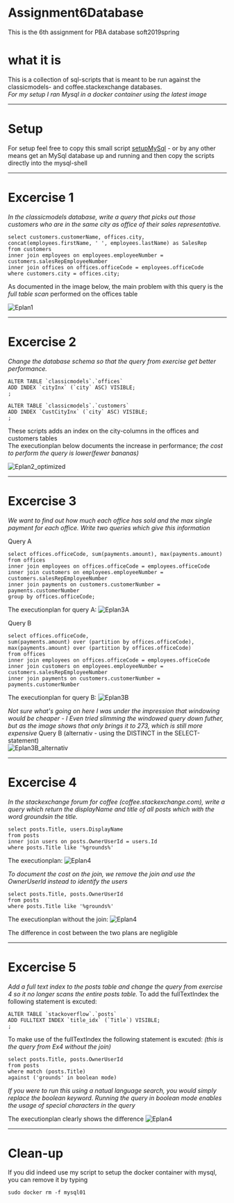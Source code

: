 # Assignment6Database
This is the 6th assignment for PBA database soft2019spring

# what it is
This is a collection of sql-scripts that is meant to be run against the classicmodels- and coffee.stackexchange databases.<br>
*For my setup I ran Mysql in a docker container using the latest image*

--------------------------------------------------------------------------------------------------------------------
# Setup
For setup feel free to copy this small script [setupMySql](https://github.com/cph-js284/MySqlSetup) - or by any other means
get an MySql database up and running and then copy the scripts directly into the mysql-shell

-----------------------------------------------------------------------------------------------------------------------

# Excercise 1
*In the classicmodels database, write a query that picks out those customers who are in the same city as office of their sales representative.*<br>
```
select customers.customerName, offices.city, concat(employees.firstName, ' ', employees.lastName) as SalesRep
from customers
inner join employees on employees.employeeNumber = customers.salesRepEmployeeNumber
inner join offices on offices.officeCode = employees.officeCode
where customers.city = offices.city;
```
As documented in the image below, the main problem with this query is the *full table scan* performed on the offices table<br>

![Eplan1](https://github.com/cph-js284/Assignment6Database/blob/master/ressources/ExecutionPlan.png)

----------------------------------------------------------------------------------------------------------------------
# Excercise 2
*Change the database schema so that the query from exercise get better performance.*
```
ALTER TABLE `classicmodels`.`offices` 
ADD INDEX `cityInx` (`city` ASC) VISIBLE;
;

ALTER TABLE `classicmodels`.`customers` 
ADD INDEX `CustCityInx` (`city` ASC) VISIBLE;
;
```
These scripts adds an index on the city-columns in the offices and customers tables<br>
The executionplan below documents the increase in performance; *the cost to perform the query is lower(fewer bananas)*

![Eplan2_optimized](https://github.com/cph-js284/Assignment6Database/blob/master/ressources/ExecutionPlanOptimized.png)

---------------------------------------------------------------------------------------------------------------------
# Excercise 3
*We want to find out how much each office has sold and the max single payment for each office. Write two queries which give this information*

Query A
````
select offices.officeCode, sum(payments.amount), max(payments.amount)
from offices
inner join employees on offices.officeCode = employees.officeCode
inner join customers on employees.employeeNumber = customers.salesRepEmployeeNumber
inner join payments on customers.customerNumber = payments.customerNumber
group by offices.officeCode;
````
The executionplan for query A:
![Eplan3A](https://github.com/cph-js284/Assignment6Database/blob/master/ressources/ExecutionPlan_groupby.png)


Query B
````
select offices.officeCode, 
sum(payments.amount) over (partition by offices.officeCode), 
max(payments.amount) over (partition by offices.officeCode)
from offices
inner join employees on offices.officeCode = employees.officeCode
inner join customers on employees.employeeNumber = customers.salesRepEmployeeNumber
inner join payments on customers.customerNumber = payments.customerNumber
````
The executionplan for query B:
![Eplan3B](https://github.com/cph-js284/Assignment6Database/blob/master/ressources/ExecutionPlan_window.png)

*Not sure what's going on here I was under the impression that windowing would be cheaper - I Even tried slimming the windowed query down futher, but as the image shows that only brings it to 273, which is still more expensive*
Query B (alternativ - using the DISTINCT in the SELECT-statement)<br>
![Eplan3B_alternativ](https://github.com/cph-js284/Assignment6Database/blob/master/ressources/Excercise3_window_v2_273.png)

----------------------------------------------------------------------------------------------------------------------
# Excercise 4
*In the stackexchange forum for coffee (coffee.stackexchange.com), write a query which return the displayName and title of all posts which with the word groundsin the title.*
````
select posts.Title, users.DisplayName 
from posts
inner join users on posts.OwnerUserId = users.Id
where posts.Title like '%grounds%'
````
The executionplan:
![Eplan4](https://github.com/cph-js284/Assignment6Database/blob/master/ressources/ExecutionPlan_withjoin.png)

*To document the cost on the join, we remove the join and use the OwnerUserId instead to identify the users*
```
select posts.Title, posts.OwnerUserId
from posts
where posts.Title like '%grounds%'
```
The executionplan without the join:
![Eplan4](https://github.com/cph-js284/Assignment6Database/blob/master/ressources/ExecutionPlan_nojoin.png)

The difference in cost between the two plans are negligible

---------------------------------------------------------------------------------------------------------------------
# Excercise 5
*Add a full text index to the posts table and change the query from exercise 4 so it no longer scans the entire posts table.*
To add the fullTextIndex the following statement is excuted:
```
ALTER TABLE `stackoverflow`.`posts` 
ADD FULLTEXT INDEX `title_idx` (`Title`) VISIBLE;
;
```
To make use of the fullTextIndex the following statement is excuted:
*(this is the query from Ex4 without the join)*
```
select posts.Title, posts.OwnerUserId
from posts
where match (posts.Title)
against ('grounds' in boolean mode)
```
*If you were to run this using a natual language search, you would simply replace the boolean keyword. Running the query in boolean mode enables the usage of special characters in the query*

The executionplan clearly shows the difference 
![Eplan4](https://github.com/cph-js284/Assignment6Database/blob/master/ressources/ExecutionPlan_withFullTextIdx.png)


----------------------------------------------------------------------------------------------------------------------
# Clean-up
If you did indeed use my script to setup the docker container with mysql, you can remove it by typing
```
sudo docker rm -f mysql01
```



